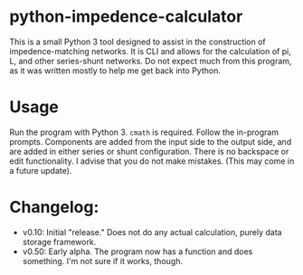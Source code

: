 # python-impedence-calculator

This is a small Python 3 tool designed to assist in the construction of impedence-matching networks.
It is CLI and allows for the calculation of pi, L, and other series-shunt networks.
Do not expect much from this program, as it was written mostly to help me get back into Python.

# Usage
Run the program with Python 3. `cmath` is required.
Follow the in-program prompts. Components are added from the input side to the output side, and are added in either series or shunt configuration.
There is no backspace or edit functionality. I advise that you do not make mistakes. (This may come in a future update).

# Changelog:
- v0.10: Initial "release." Does not do any actual calculation, purely data storage framework.
- v0.50: Early alpha. The program now has a function and does something. I'm not sure if it works, though.
